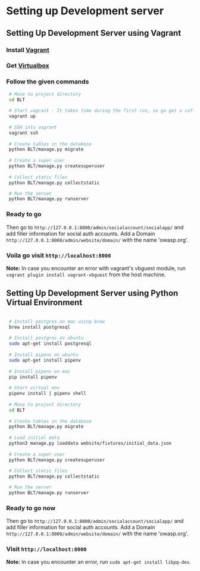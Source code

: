# Setting up Development server

## Setting Up Development Server using Vagrant

### Install [Vagrant](https://www.vagrantup.com/)

### Get [Virtualbox](https://www.virtualbox.org/)

### Follow the given commands

```sh
 # Move to project directory
 cd BLT
 
 # Start vagrant - It takes time during the first run, so go get a coffee!
 vagrant up
 
 # SSH into vagrant 
 vagrant ssh
 
 # Create tables in the database
 python BLT/manage.py migrate
 
 # Create a super user
 python BLT/manage.py createsuperuser
 
 # Collect static files
 python BLT/manage.py collectstatic

 # Run the server 
 python BLT/manage.py runserver
```

### Ready to go

Then go to `http://127.0.0.1:8000/admin/socialaccount/socialapp/` and add filler information for social auth accounts.
Add a Domain `http://127.0.0.1:8000/admin/website/domain/` with the name 'owasp.org'.

### Voila go visit `http://localhost:8000`

**Note:** In case you encounter an error with vagrant's vbguest module, run `vagrant plugin install vagrant-vbguest`
from the host machine.

## Setting Up Development Server using Python Virtual Environment

```sh

 # Install postgres on mac using brew
 brew install postgresql
 
 # Install postgres on ubuntu 
 sudo apt-get install postgresql
 
 # Install pipenv on ubuntu
 sudo apt-get install pipenv
 
 # Install pipenv on mac
 pip install pipenv
 
 # Start virtual env
 pipenv install | pipenv shell
 
 # Move to project directory
 cd BLT
 
 # Create tables in the database
 python BLT/manage.py migrate
 
 # Load initial data
 python3 manage.py loaddata website/fixtures/initial_data.json
 
 # Create a super user
 python BLT/manage.py createsuperuser
 
 # Collect static files
 python BLT/manage.py collectstatic

 # Run the server 
 python BLT/manage.py runserver
```

### Ready to go now

Then go to `http://127.0.0.1:8000/admin/socialaccount/socialapp/` and add filler information for social auth accounts.
Add a Domain `http://127.0.0.1:8000/admin/website/domain/` with the name 'owasp.org'.

### Visit `http://localhost:8000`

**Note:** In case you encounter an error, run `sudo apt-get install libpq-dev`.
